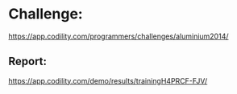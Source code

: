 ﻿# Challenge: 
https://app.codility.com/programmers/challenges/aluminium2014/

## Report:
https://app.codility.com/demo/results/trainingH4PRCF-FJV/